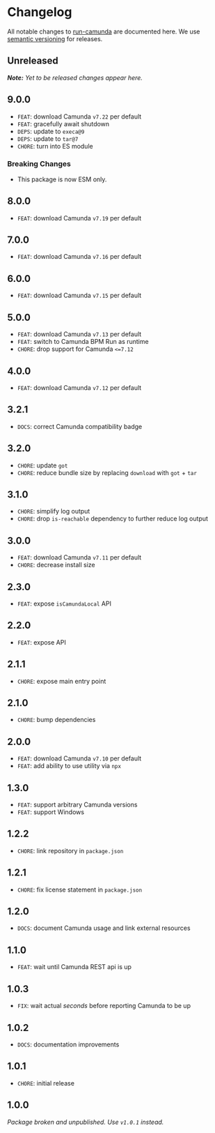 # Changelog

All notable changes to [run-camunda](https://github.com/nikku/run-camunda) are documented here. We use [semantic versioning](http://semver.org/) for releases.

## Unreleased

___Note:__ Yet to be released changes appear here._

## 9.0.0

* `FEAT`: download Camunda `v7.22` per default
* `FEAT`: gracefully await shutdown
* `DEPS`: update to `execa@9`
* `DEPS`: update to `tar@7`
* `CHORE`: turn into ES module

### Breaking Changes

* This package is now ESM only.

## 8.0.0

* `FEAT`: download Camunda `v7.19` per default

## 7.0.0

* `FEAT`: download Camunda `v7.16` per default

## 6.0.0

* `FEAT`: download Camunda `v7.15` per default

## 5.0.0

* `FEAT`: download Camunda `v7.13` per default
* `FEAT`: switch to Camunda BPM Run as runtime
* `CHORE`: drop support for Camunda `<=7.12`

## 4.0.0

* `FEAT`: download Camunda `v7.12` per default

## 3.2.1

* `DOCS`: correct Camunda compatibility badge

## 3.2.0

* `CHORE`: update `got`
* `CHORE`: reduce bundle size by replacing `download` with `got` + `tar`

## 3.1.0

* `CHORE`: simplify log output
* `CHORE`: drop `is-reachable` dependency to further reduce log output

## 3.0.0

* `FEAT`: download Camunda `v7.11` per default
* `CHORE`: decrease install size

## 2.3.0

* `FEAT`: expose `isCamundaLocal` API

## 2.2.0

* `FEAT`: expose API

## 2.1.1

* `CHORE`: expose main entry point

## 2.1.0

* `CHORE`: bump dependencies

## 2.0.0

* `FEAT`: download Camunda `v7.10` per default
* `FEAT`: add ability to use utility via `npx`

## 1.3.0

* `FEAT`: support arbitrary Camunda versions
* `FEAT`: support Windows

## 1.2.2

* `CHORE`: link repository in `package.json`

## 1.2.1

* `CHORE`: fix license statement in `package.json`

## 1.2.0

* `DOCS`: document Camunda usage and link external resources

## 1.1.0

* `FEAT`: wait until Camunda REST api is up

## 1.0.3

* `FIX`: wait actual _seconds_ before reporting Camunda to be up

## 1.0.2

* `DOCS`: documentation improvements

## 1.0.1

* `CHORE`: initial release

## 1.0.0

_Package broken and unpublished. Use `v1.0.1` instead._